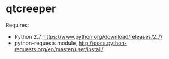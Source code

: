 # qtcreeper

Requires:
* Python 2.7, https://www.python.org/download/releases/2.7/
* python-requests module, http://docs.python-requests.org/en/master/user/install/
